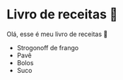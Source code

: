 # Livro de receitas :eagle: #

Olá, esse é meu livro de receitas :book:

- Strogonoff de frango
- Pavê
- Bolos
- Suco